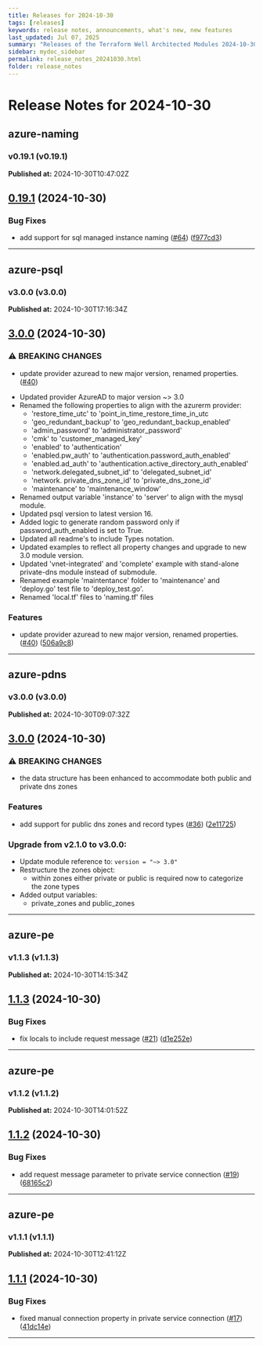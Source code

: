 ```yaml
---
title: Releases for 2024-10-30
tags: [releases]
keywords: release notes, announcements, what's new, new features
last_updated: Jul 07, 2025
summary: "Releases of the Terraform Well Architected Modules 2024-10-30"
sidebar: mydoc_sidebar
permalink: release_notes_20241030.html
folder: release_notes
---
```


# Release Notes for 2024-10-30

## azure-naming
### v0.19.1 (v0.19.1)
**Published at:** 2024-10-30T10:47:02Z

## [0.19.1](https://github.com/CloudNationHQ/terraform-azure-naming/compare/v0.19.0...v0.19.1) (2024-10-30)


### Bug Fixes

* add support for sql managed instance naming ([#64](https://github.com/CloudNationHQ/terraform-azure-naming/issues/64)) ([f977cd3](https://github.com/CloudNationHQ/terraform-azure-naming/commit/f977cd3f2be8f68acb450690647f5bc8b99464af))

---

## azure-psql
### v3.0.0 (v3.0.0)
**Published at:** 2024-10-30T17:16:34Z

## [3.0.0](https://github.com/CloudNationHQ/terraform-azure-psql/compare/v2.1.0...v3.0.0) (2024-10-30)


### ⚠ BREAKING CHANGES

* update provider azuread to new major version, renamed properties.  ([#40](https://github.com/CloudNationHQ/terraform-azure-psql/issues/40))
- Updated provider AzureAD to major version ~> 3.0
- Renamed the following properties to align with the azurerm provider:
  * 'restore_time_utc' to 'point_in_time_restore_time_in_utc
  * 'geo_redundant_backup' to 'geo_redundant_backup_enabled'
  * 'admin_password' to 'administrator_password'
  * 'cmk' to 'customer_managed_key'
  * 'enabled' to 'authentication'
  * 'enabled.pw_auth' to 'authentication.password_auth_enabled'
  * 'enabled.ad_auth' to 'authentication.active_directory_auth_enabled'
  * 'network.delegated_subnet_id' to 'delegated_subnet_id'
  * 'network. private_dns_zone_id' to 'private_dns_zone_id'
  * 'maintenance' to 'maintenance_window'
- Renamed output variable 'instance' to 'server' to align with the mysql module.
- Updated psql version to latest version 16. 
- Added logic to generate random password only if password_auth_enabled is set to True. 
- Updated all readme's to include Types notation. 
- Updated examples to reflect all property changes and upgrade to new 3.0 module version. 
- Updated 'vnet-integrated' and 'complete' example with stand-alone private-dns module instead of submodule. 
- Renamed example 'maintentance' folder to 'maintenance' and 'deploy.go' test file to 'deploy_test.go'. 
- Renamed 'local.tf' files to 'naming.tf' files

### Features

* update provider azuread to new major version, renamed properties.  ([#40](https://github.com/CloudNationHQ/terraform-azure-psql/issues/40)) ([506a9c8](https://github.com/CloudNationHQ/terraform-azure-psql/commit/506a9c83cc0b20c8548b0266fa062de8ffa2edc1))

---

## azure-pdns
### v3.0.0 (v3.0.0)
**Published at:** 2024-10-30T09:07:32Z

## [3.0.0](https://github.com/CloudNationHQ/terraform-azure-pdns/compare/v2.1.0...v3.0.0) (2024-10-30)


### ⚠ BREAKING CHANGES

* the data structure has been enhanced to accommodate both public and private dns zones

### Features

* add support for public dns zones and record types ([#36](https://github.com/CloudNationHQ/terraform-azure-pdns/issues/36)) ([2e11725](https://github.com/CloudNationHQ/terraform-azure-pdns/commit/2e117251a16c237f3e925aa4508e71cd455e7887))

### Upgrade from v2.1.0 to v3.0.0:

- Update module reference to: `version = "~> 3.0"`
- Restructure the zones object:
  - within zones either private or public is required now to categorize the zone types
- Added output variables:
  - private_zones and public_zones

---

## azure-pe
### v1.1.3 (v1.1.3)
**Published at:** 2024-10-30T14:15:34Z

## [1.1.3](https://github.com/CloudNationHQ/terraform-azure-pe/compare/v1.1.2...v1.1.3) (2024-10-30)


### Bug Fixes

* fix locals to include request message ([#21](https://github.com/CloudNationHQ/terraform-azure-pe/issues/21)) ([d1e252e](https://github.com/CloudNationHQ/terraform-azure-pe/commit/d1e252ef8ce0d2e52e97f43e4e9bb139c2ca6752))

---

## azure-pe
### v1.1.2 (v1.1.2)
**Published at:** 2024-10-30T14:01:52Z

## [1.1.2](https://github.com/CloudNationHQ/terraform-azure-pe/compare/v1.1.1...v1.1.2) (2024-10-30)


### Bug Fixes

* add request message parameter to private service connection ([#19](https://github.com/CloudNationHQ/terraform-azure-pe/issues/19)) ([68165c2](https://github.com/CloudNationHQ/terraform-azure-pe/commit/68165c2096feac9e4b67a91ff04fb1fc49206d3f))

---

## azure-pe
### v1.1.1 (v1.1.1)
**Published at:** 2024-10-30T12:41:12Z

## [1.1.1](https://github.com/CloudNationHQ/terraform-azure-pe/compare/v1.1.0...v1.1.1) (2024-10-30)


### Bug Fixes

* fixed manual connection property in private service connection ([#17](https://github.com/CloudNationHQ/terraform-azure-pe/issues/17)) ([41dc14e](https://github.com/CloudNationHQ/terraform-azure-pe/commit/41dc14eb63dbdad72a5448ad7c8086baff630341))

---

